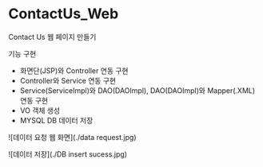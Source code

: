 # ContactUs_Web
Contact Us 웹 페이지 만들기

기능 구현

  - 화면단(JSP)와 Controller 연동 구현
  - Controller와 Service 연동 구현
  - Service(ServiceImpl)와 DAO(DAOImpl), DAO(DAOImpl)와 Mapper(.XML) 연동 구현
  - VO 객체 생성
  - MYSQL DB 데이터 저장

![데이터 요청 웹 화면](./data request.jpg)

![데이터 저장](./DB insert sucess.jpg)
